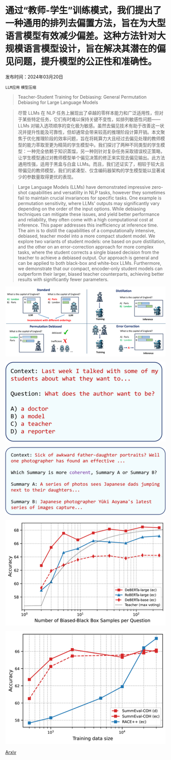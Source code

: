 # 通过“教师-学生”训练模式，我们提出了一种通用的排列去偏置方法，旨在为大型语言模型有效减少偏差。这种方法针对大规模语言模型设计，旨在解决其潜在的偏见问题，提升模型的公正性和准确性。

发布时间：2024年03月20日

`LLM应用` `模型压缩`

> Teacher-Student Training for Debiasing: General Permutation Debiasing for Large Language Models

> 尽管 LLMs 在 NLP 任务上展现出了卓越的零样本能力和广泛适用性，但对于某些特定任务，它们有时难以保持关键不变性，如排列敏感性问题——LLMs 对输入选项顺序的变化极为敏感。虽然去偏见技术有助于改善这一状况并提升性能及可靠性，但却通常会带来较高的推理阶段计算开销。本文聚焦于优化推理阶段的效率问题，旨在将耗算力大且经过去偏见处理的教师模型的能力萃取至更为精简的学生模型中。我们探讨了两种不同类型的学生模型：一种完全依赖于知识蒸馏，另一种则针对复杂任务采取错误校正策略，让学生模型通过对教师模型单个偏见决策的修正来实现去偏见输出。此方法通用性强，适用于黑盒与白盒 LLMs。而且，我们还证实了，相较于较大且带偏见的教师模型，我们的紧凑型、仅含编码器架构的学生模型能以显著减少的参数量取得更优的表现。

> Large Language Models (LLMs) have demonstrated impressive zero-shot capabilities and versatility in NLP tasks, however they sometimes fail to maintain crucial invariances for specific tasks. One example is permutation sensitivity, where LLMs' outputs may significantly vary depending on the order of the input options. While debiasing techniques can mitigate these issues, and yield better performance and reliability, they often come with a high computational cost at inference. This paper addresses this inefficiency at inference time. The aim is to distill the capabilities of a computationally intensive, debiased, teacher model into a more compact student model. We explore two variants of student models: one based on pure distillation, and the other on an error-correction approach for more complex tasks, where the student corrects a single biased decision from the teacher to achieve a debiased output. Our approach is general and can be applied to both black-box and white-box LLMs. Furthermore, we demonstrate that our compact, encoder-only student models can outperform their larger, biased teacher counterparts, achieving better results with significantly fewer parameters.

![通过“教师-学生”训练模式，我们提出了一种通用的排列去偏置方法，旨在为大型语言模型有效减少偏差。这种方法针对大规模语言模型设计，旨在解决其潜在的偏见问题，提升模型的公正性和准确性。](../../../paper_images/2403.13590/x1.png)

![通过“教师-学生”训练模式，我们提出了一种通用的排列去偏置方法，旨在为大型语言模型有效减少偏差。这种方法针对大规模语言模型设计，旨在解决其潜在的偏见问题，提升模型的公正性和准确性。](../../../paper_images/2403.13590/x2.png)

![通过“教师-学生”训练模式，我们提出了一种通用的排列去偏置方法，旨在为大型语言模型有效减少偏差。这种方法针对大规模语言模型设计，旨在解决其潜在的偏见问题，提升模型的公正性和准确性。](../../../paper_images/2403.13590/x3.png)

![通过“教师-学生”训练模式，我们提出了一种通用的排列去偏置方法，旨在为大型语言模型有效减少偏差。这种方法针对大规模语言模型设计，旨在解决其潜在的偏见问题，提升模型的公正性和准确性。](../../../paper_images/2403.13590/x4.png)

![通过“教师-学生”训练模式，我们提出了一种通用的排列去偏置方法，旨在为大型语言模型有效减少偏差。这种方法针对大规模语言模型设计，旨在解决其潜在的偏见问题，提升模型的公正性和准确性。](../../../paper_images/2403.13590/x5.png)

[Arxiv](https://arxiv.org/abs/2403.13590)